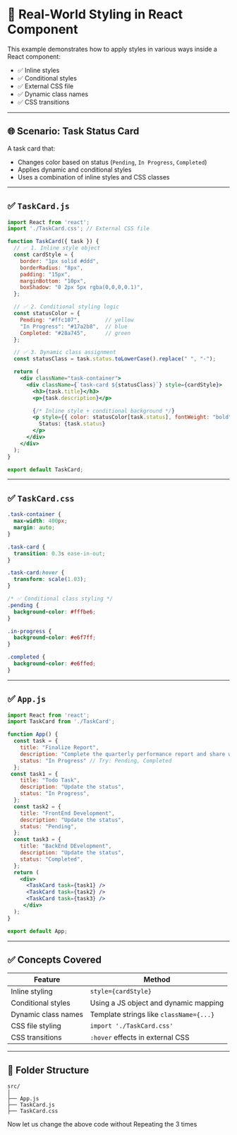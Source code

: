 
# 🎨 Real-World Styling in React Component

This example demonstrates how to apply styles in various ways inside a React component:

- ✅ Inline styles
- ✅ Conditional styles
- ✅ External CSS file
- ✅ Dynamic class names
- ✅ CSS transitions

---

## 🌐 Scenario: Task Status Card

A task card that:
- Changes color based on status (`Pending`, `In Progress`, `Completed`)
- Applies dynamic and conditional styles
- Uses a combination of inline styles and CSS classes

---

## ✅ `TaskCard.js`

```jsx
import React from 'react';
import './TaskCard.css'; // External CSS file

function TaskCard({ task }) {
  // ✅ 1. Inline style object
  const cardStyle = {
    border: "1px solid #ddd",
    borderRadius: "8px",
    padding: "15px",
    marginBottom: "10px",
    boxShadow: "0 2px 5px rgba(0,0,0,0.1)",
  };

  // ✅ 2. Conditional styling logic
  const statusColor = {
    Pending: "#ffc107",        // yellow
    "In Progress": "#17a2b8",  // blue
    Completed: "#28a745",      // green
  };

  // ✅ 3. Dynamic class assignment
  const statusClass = task.status.toLowerCase().replace(" ", "-");

  return (
    <div className="task-container">
      <div className={`task-card ${statusClass}`} style={cardStyle}>
        <h3>{task.title}</h3>
        <p>{task.description}</p>

        {/* Inline style + conditional background */}
        <p style={{ color: statusColor[task.status], fontWeight: "bold" }}>
          Status: {task.status}
        </p>
      </div>
    </div>
  );
}

export default TaskCard;
```

---

## ✅ `TaskCard.css`

```css
.task-container {
  max-width: 400px;
  margin: auto;
}

.task-card {
  transition: 0.3s ease-in-out;
}

.task-card:hover {
  transform: scale(1.03);
}

/* ✅ Conditional class styling */
.pending {
  background-color: #fffbe6;
}

.in-progress {
  background-color: #e6f7ff;
}

.completed {
  background-color: #e6ffed;
}
```

---

## ✅ `App.js`

```jsx
import React from 'react';
import TaskCard from './TaskCard';

function App() {
  const task = {
    title: "Finalize Report",
    description: "Complete the quarterly performance report and share with team.",
    status: "In Progress" // Try: Pending, Completed
  };
 const task1 = {
    title: "Todo Task",
    description: "Update the status",
    status: "In Progress",
  };
  const task2 = {
    title: "FrontEnd Development",
    description: "Update the status",
    status: "Pending",
  };
  const task3 = {
    title: "BackEnd DEvelopment",
    description: "Update the status",
    status: "Completed",
  };
  return (
    <div>
      <TaskCard task={task1} />
      <TaskCard task={task2} />
      <TaskCard task={task3} />
     </div>
  );
}

export default App;
```

---

## ✅ Concepts Covered

| Feature             | Method                                 |
|---------------------|----------------------------------------|
| Inline styling       | `style={cardStyle}`                   |
| Conditional styles   | Using a JS object and dynamic mapping |
| Dynamic class names  | Template strings like `className={...}` |
| CSS file styling     | `import './TaskCard.css'`             |
| CSS transitions      | `:hover` effects in external CSS      |

---

## 📁 Folder Structure

```
src/
│
├── App.js
├── TaskCard.js
├── TaskCard.css
```

Now let us change the above code without Repeating the <taskCard/> 3 times


